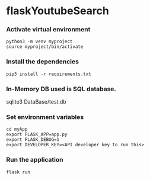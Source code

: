 # flaskYoutubeSearch

### Activate virtual environment
`python3 -m venv myproject`
<br>`source myproject/bin/activate`

### Install the dependencies
`pip3 install -r requirements.txt`

### In-Memory DB used is SQL database.
sqlite3 DataBase/test.db

### Set environment variables
`cd myApp`
<br>`export FLASK_APP=app.py`
<br>`export FLASK_DEBUG=1` <!--In case of Development mode-->
<br>`export DEVELOPER_KEY=<API developer key to run this>`

### Run the application
`flask run`
